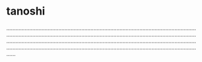 # tanoshi
......................................................................................................................................................................................................................................................................................................................................................................................................................................................................................................................